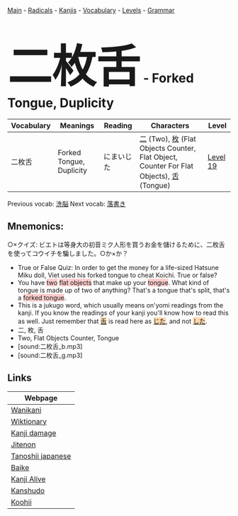 <style> bigfont {font-size: 100px}</style>
[Main](../README.md) -
[Radicals](../radicals.md) -
[Kanjis](../kanjis.md) -
[Vocabulary](../vocabulary.md) -
[Levels](../levels.md) -
[Grammar](../grammar.md)
# <bigfont> 二枚舌</bigfont> - Forked Tongue, Duplicity 

| Vocabulary | Meanings | Reading | Characters | Level |
| --- | --- | --- | --- | --- |
| 二枚舌 | Forked Tongue, Duplicity | にまいじた |  [二](../kanjis/二.md) (Two), [枚](../kanjis/枚.md) (Flat Objects Counter, Flat Object, Counter For Flat Objects), [舌](../kanjis/舌.md) (Tongue) | [Level 19](../levels/wk_level19.md) |

Previous vocab: [洗脳](洗脳.md) Next vocab: [落書き](落書き.md) 

## Mnemonics:
○×クイズ: ビエトは等身大の初音ミク人形を買うお金を儲けるために、二枚舌を使ってコウイチを騙しました。○か×か？
* True or False Quiz: In order to get the money for a life-sized Hatsune Miku doll, Viet used his forked tongue to cheat Koichi. True or false?
* You have <span style="background-color:#ffcccb"> two</span> <span style="background-color:#ffcccb"> flat objects</span> that make up your <span style="background-color:#ffcccb"> tongue</span>. What kind of tongue is made up of two of anything? That's a tongue that's split, that's a <span style="background-color:#ffcccb"> forked tongue</span>.
* This is a jukugo word, which usually means on'yomi readings from the kanji. If you know the readings of your kanji you'll know how to read this as well. Just remember that <span style="background-color:#fed8b1"> [舌](https://jisho.org/search/舌)</span> is read here as <span style="background-color:#fed8b1"> [じた](https://jisho.org/search/じた)</span>, and not <span style="background-color:#fed8b1"> [した](https://jisho.org/search/した)</span>.
* 二, 枚, 舌
* Two, Flat Objects Counter, Tongue
* [sound:二枚舌_b.mp3]
* [sound:二枚舌_g.mp3]


## Links 

| Webpage |
| --- |
| [Wanikani          ](https://www.wanikani.com/kanji/二枚舌) |
| [Wiktionary        ](https://en.wiktionary.org/wiki/二枚舌) |
| [Kanji damage      ](http://www.kanjidamage.com/kanji/search?utf8=✓&q=二枚舌) |
| [Jitenon           ](https://jitenon.com/kanji/二枚舌) |
| [Tanoshii japanese ](https://www.tanoshiijapanese.com/dictionary/kanji.cfm?k=二枚舌) |
| [Baike             ](https://baike.baidu.com/item/二枚舌) |
| [Kanji Alive       ](https://app.kanjialive.com/二枚舌) |
| [Kanshudo          ](https://www.kanshudo.com/searchmn?q=二枚舌) |
| [Koohii            ](https://kanji.koohii.com/study/kanji/二枚舌) |
